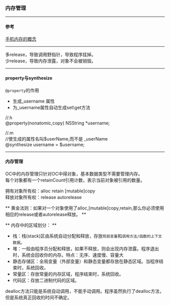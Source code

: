 ### 内存管理
-----
#### 参考

[手机内存的概念](http://www.jianshu.com/p/deab6550553a)

-----

多release，导致调用野指针，导致程序挂掉。    
少release，导致内存泄露，对象不会被销毁。    

-----

#### property与synthesize

`@property`的作用  

- 生成_username 属性   
- 为_username属性自动生成set\get方法

//.h     
@property(nonatomic,copy) NSString *username;
 
//.m     
//使生成的属性名叫$userName,而不是 _userName       
@synthesize username = $username;

-----

#### 内存管理  

OC中的内存管理只针对OC中得对象，基本数据类型不需要管理内存。    
每个对象都有一个retainCount引用计数，表示当前对象被引用的数量。

拥有对象所有权：alloc  retain  [mutable]copy     
释放对象所有权：release  autorelease

** 黄金法则：如果对一个对象使用了alloc,[mutable]copy,retain,那么你必须使用相应的release或者autorelease释放。 **    

** 内存中的区域划分： **

- 栈：栈(stack)区由系统自动分配和释放，存放`局部变量`和`调用方法/函数的上下文数据`。
- 堆：一般由程序员分配和释放，如果不释放，则会出现内存泄露。程序退出时，系统会回收你的内存。特点：无序、速度慢、容量大
- 静态存储区：全局变量（外部变量）和静态变量都存放在静态区域。当程序结束时，系统回收。
- 常量区：存放常量的内存区域，程序结束时，系统回收。
- 代码区：存放二进制代码的区域。

dealloc方法只能是系统自动调用，不能手动调用。程序虽然执行了dealloc方法，但是系统真正回收的时间不确定。